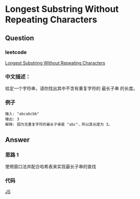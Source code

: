 # Longest Substring Without Repeating Characters

## Question

### leetcode

[Longest Substring Without Repeating Characters](https://leetcode-cn.com/problems/longest-substring-without-repeating-characters/)

### 中文描述：

给定一个字符串，请你找出其中不含有重复字符的 最长子串 的长度。

### 例子

```
输入: "abcabcbb"
输出: 3 
解释: 因为无重复字符的最长子串是 "abc"，所以其长度为 3。
```

## Answer

### 思路 1

使用窗口法并配合哈希表来实现最长子串的查找

### 代码

[JS](./main_01.js)
